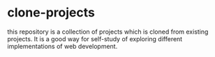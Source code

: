 # clone-projects

this repository is a collection of projects which is cloned from existing projects.
It is a good way for self-study of exploring different implementations of web development.
